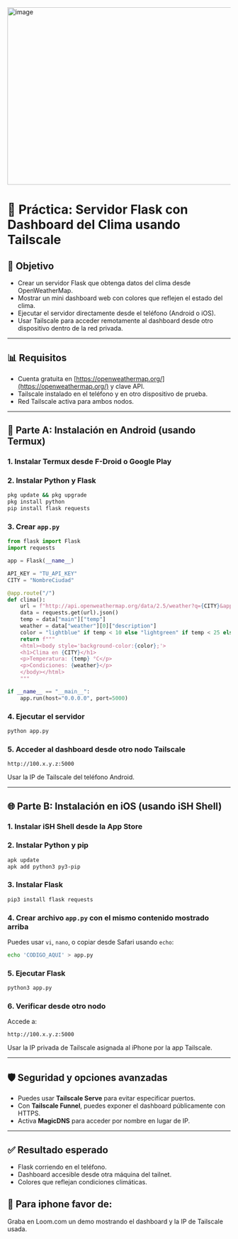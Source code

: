 <img width="640" height="400" alt="image" src="https://github.com/user-attachments/assets/b2745ef6-a1f9-4a59-91cb-3cd69fd612bf" />



# 📘 Práctica: Servidor Flask con Dashboard del Clima usando Tailscale

## 🌟 Objetivo
- Crear un servidor Flask que obtenga datos del clima desde OpenWeatherMap.
- Mostrar un mini dashboard web con colores que reflejen el estado del clima.
- Ejecutar el servidor directamente desde el teléfono (Android o iOS).
- Usar Tailscale para acceder remotamente al dashboard desde otro dispositivo dentro de la red privada.

---

## 📊 Requisitos
- Cuenta gratuita en [https://openweathermap.org/](https://openweathermap.org/) y clave API.
- Tailscale instalado en el teléfono y en otro dispositivo de prueba.
- Red Tailscale activa para ambos nodos.

---

## 📱 Parte A: Instalación en Android (usando Termux)

### 1. Instalar Termux desde F-Droid o Google Play

### 2. Instalar Python y Flask
```bash
pkg update && pkg upgrade
pkg install python
pip install flask requests
```

### 3. Crear `app.py`
```python
from flask import Flask
import requests

app = Flask(__name__)

API_KEY = "TU_API_KEY"
CITY = "NombreCiudad"

@app.route("/")
def clima():
    url = f"http://api.openweathermap.org/data/2.5/weather?q={CITY}&appid={API_KEY}&units=metric"
    data = requests.get(url).json()
    temp = data["main"]["temp"]
    weather = data["weather"][0]["description"]
    color = "lightblue" if temp < 10 else "lightgreen" if temp < 25 else "salmon"
    return f"""
    <html><body style='background-color:{color};'>
    <h1>Clima en {CITY}</h1>
    <p>Temperatura: {temp} °C</p>
    <p>Condiciones: {weather}</p>
    </body></html>
    """

if __name__ == "__main__":
    app.run(host="0.0.0.0", port=5000)
```

### 4. Ejecutar el servidor
```bash
python app.py
```

### 5. Acceder al dashboard desde otro nodo Tailscale
```plaintext
http://100.x.y.z:5000
```
Usar la IP de Tailscale del teléfono Android.

---

## 🌐 Parte B: Instalación en iOS (usando iSH Shell)

### 1. Instalar iSH Shell desde la App Store

### 2. Instalar Python y pip
```sh
apk update
apk add python3 py3-pip
```

### 3. Instalar Flask
```sh
pip3 install flask requests
```

### 4. Crear archivo `app.py` con el mismo contenido mostrado arriba
Puedes usar `vi`, `nano`, o copiar desde Safari usando `echo`:
```sh
echo 'CODIGO_AQUI' > app.py
```

### 5. Ejecutar Flask
```sh
python3 app.py
```

### 6. Verificar desde otro nodo
Accede a:
```plaintext
http://100.x.y.z:5000
```
Usar la IP privada de Tailscale asignada al iPhone por la app Tailscale.

---

## 🛡️ Seguridad y opciones avanzadas
- Puedes usar **Tailscale Serve** para evitar especificar puertos.
- Con **Tailscale Funnel**, puedes exponer el dashboard públicamente con HTTPS.
- Activa **MagicDNS** para acceder por nombre en lugar de IP.

---

## ✅ Resultado esperado
- Flask corriendo en el teléfono.
- Dashboard accesible desde otra máquina del tailnet.
- Colores que reflejan condiciones climáticas.

## 🎥 Para iphone favor de:
Graba en Loom.com un demo mostrando el dashboard y la IP de Tailscale usada.


